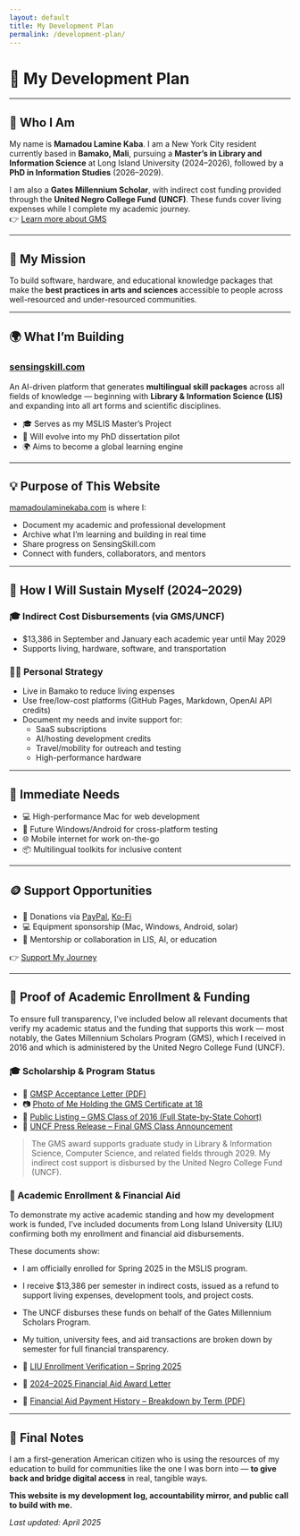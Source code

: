 ```yaml
---
layout: default
title: My Development Plan
permalink: /development-plan/
---
```


# 🧭 My Development Plan

---

## 👤 Who I Am

My name is **Mamadou Lamine Kaba**. I am a New York City resident currently based in **Bamako, Mali**, pursuing a **Master’s in Library and Information Science** at Long Island University (2024–2026), followed by a **PhD in Information Studies** (2026–2029).

I am also a **Gates Millennium Scholar**, with indirect cost funding provided through the **United Negro College Fund (UNCF)**. These funds cover living expenses while I complete my academic journey.  
👉 [Learn more about GMS](https://gmsp.org)

---

## 🎯 My Mission

To build software, hardware, and educational knowledge packages that make the **best practices in arts and sciences** accessible to people across well-resourced and under-resourced communities.

---

## 🌍 What I’m Building

### [sensingskill.com](https://www.sensingskill.com)

An AI-driven platform that generates **multilingual skill packages** across all fields of knowledge — beginning with **Library & Information Science (LIS)** and expanding into all art forms and scientific disciplines.

- 🎓 Serves as my MSLIS Master’s Project
- 🧪 Will evolve into my PhD dissertation pilot
- 🌍 Aims to become a global learning engine

---

## 💡 Purpose of This Website

[mamadoulaminekaba.com](https://www.mamadoulaminekaba.com) is where I:
- Document my academic and professional development
- Archive what I’m learning and building in real time
- Share progress on SensingSkill.com
- Connect with funders, collaborators, and mentors

---

## 🧩 How I Will Sustain Myself (2024–2029)

### 🎓 Indirect Cost Disbursements (via GMS/UNCF)
- $13,386 in September and January each academic year until May 2029
- Supports living, hardware, software, and transportation

### 🧑‍💻 Personal Strategy
- Live in Bamako to reduce living expenses
- Use free/low-cost platforms (GitHub Pages, Markdown, OpenAI API credits)
- Document my needs and invite support for:
  - SaaS subscriptions
  - AI/hosting development credits
  - Travel/mobility for outreach and testing
  - High-performance hardware

---

## 🔧 Immediate Needs

- 💻 High-performance Mac for web development
- 📱 Future Windows/Android for cross-platform testing
- 🌐 Mobile internet for work on-the-go
- 📦 Multilingual toolkits for inclusive content

---

## 🪙 Support Opportunities

- 💸 Donations via [PayPal](https://paypal.me/Mamadoukaba23), [Ko-Fi](https://ko-fi.com/mamadoukaba)
- 💻 Equipment sponsorship (Mac, Windows, Android, solar)
- 🧠 Mentorship or collaboration in LIS, AI, or education

👉 [Support My Journey](/support/)

---

## 📎 Proof of Academic Enrollment & Funding

To ensure full transparency, I’ve included below all relevant documents that verify my academic status and the funding that supports this work — most notably, the Gates Millennium Scholars Program (GMS), which I received in 2016 and which is administered by the United Negro College Fund (UNCF).

### 🎓 Scholarship & Program Status

- 📄 [GMSP Acceptance Letter (PDF)](/assets/docs/gmsp-acceptance-letter.pdf)
- 📷 [Photo of Me Holding the GMS Certificate at 18](/assets/images/gmsp-photo.jpg)
- 📄 [Public Listing – GMS Class of 2016 (Full State-by-State Cohort)](/assets/docs/gmsp-class-of-2016-full.pdf)
- 📄 [UNCF Press Release – Final GMS Class Announcement](/assets/docs/gmsp-2016-press-release.pdf)

> The GMS award supports graduate study in Library & Information Science, Computer Science, and related fields through 2029. My indirect cost support is disbursed by the United Negro College Fund (UNCF).

### 🏫 Academic Enrollment & Financial Aid

To demonstrate my active academic standing and how my development work is funded, I’ve included documents from Long Island University (LIU) confirming both my enrollment and financial aid disbursements.

These documents show:

- I am officially enrolled for Spring 2025 in the MSLIS program.

- I receive $13,386 per semester in indirect costs, issued as a refund to support living expenses, development tools, and project costs.

- The UNCF disburses these funds on behalf of the Gates Millennium Scholars Program.

- My tuition, university fees, and aid transactions are broken down by semester for full financial transparency.

- 📄 [LIU Enrollment Verification – Spring 2025](/assets/docs/liu-enrollment-verification.pdf)
- 📄 [2024–2025 Financial Aid Award Letter](/assets/docs/financial-aid-award.pdf)
- 📄 [Financial Aid Payment History – Breakdown by Term (PDF)](/assets/docs/financial-aid-payment-history.pdf)

---

## 🌱 Final Notes

I am a first-generation American citizen who is using the resources of my education to build for communities like the one I was born into — **to give back and bridge digital access** in real, tangible ways.

**This website is my development log, accountability mirror, and public call to build with me.**

*Last updated: April 2025*
